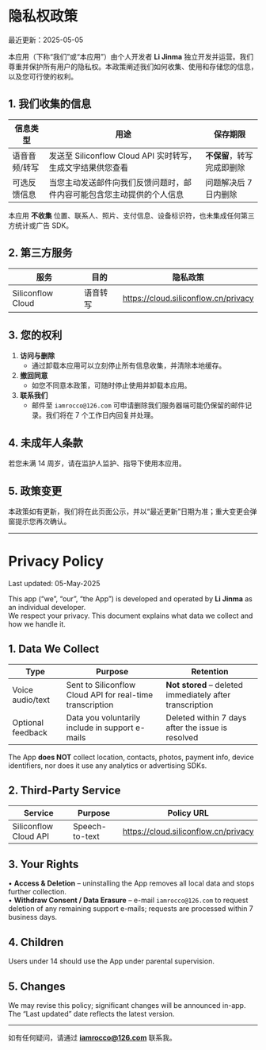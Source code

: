 # 隐私权政策

最近更新：2025-05-05

本应用（下称“我们”或“本应用”）由个人开发者 **Li Jinma** 独立开发并运营。我们尊重并保护所有用户的隐私权。本政策阐述我们如何收集、使用和存储您的信息，以及您可行使的权利。

## 1. 我们收集的信息

| 信息类型       | 用途                     | 保存期限 |
|---------------|--------------------------|----------|
| 语音音频/转写 | 发送至 Siliconflow Cloud API 实时转写，生成文字结果供您查看 | **不保留**，转写完成即删除 |
| 可选反馈信息   | 当您主动发送邮件向我们反馈问题时，邮件内容可能包含您主动提供的个人信息 | 问题解决后 7 日内删除 |

本应用 **不收集** 位置、联系人、照片、支付信息、设备标识符，也未集成任何第三方统计或广告 SDK。

## 2. 第三方服务

| 服务              | 目的        | 隐私政策                          |
|-------------------|------------|-----------------------------------|
| Siliconflow Cloud | 语音转写    | https://cloud.siliconflow.cn/privacy |

## 3. 您的权利

1. **访问与删除**  
   - 通过卸载本应用可以立刻停止所有信息收集，并清除本地缓存。  
2. **撤回同意**  
   - 如您不同意本政策，可随时停止使用并卸载本应用。  
3. **联系我们**  
   - 邮件至 `iamrocco@126.com` 可申请删除我们服务器端可能仍保留的邮件记录。我们将在 7 个工作日内回复并处理。

## 4. 未成年人条款

若您未满 14 周岁，请在监护人监护、指导下使用本应用。

## 5. 政策变更

本政策如有更新，我们将在此页面公示，并以“最近更新”日期为准；重大变更会弹窗提示您再次确认。

---

# Privacy Policy

Last updated: 05-May-2025

This app (“we”, “our”, “the App”) is developed and operated by **Li Jinma** as an individual developer.  
We respect your privacy. This document explains what data we collect and how we handle it.

## 1. Data We Collect

| Type                | Purpose                                 | Retention           |
|---------------------|-----------------------------------------|---------------------|
| Voice audio/text    | Sent to Siliconflow Cloud API for real-time transcription | **Not stored** – deleted immediately after transcription |
| Optional feedback   | Data you voluntarily include in support e-mails | Deleted within 7 days after the issue is resolved |

The App **does NOT** collect location, contacts, photos, payment info, device identifiers, nor does it use any analytics or advertising SDKs.

## 2. Third-Party Service

| Service              | Purpose      | Policy URL                                      |
|----------------------|--------------|-------------------------------------------------|
| Siliconflow Cloud API| Speech-to-text| https://cloud.siliconflow.cn/privacy            |

## 3. Your Rights

• **Access & Deletion** – uninstalling the App removes all local data and stops further collection.  
• **Withdraw Consent / Data Erasure** – e-mail `iamrocco@126.com` to request deletion of any remaining support e-mails; requests are processed within 7 business days.

## 4. Children

Users under 14 should use the App under parental supervision.

## 5. Changes

We may revise this policy; significant changes will be announced in-app. The “Last updated” date reflects the latest version.

---

如有任何疑问，请通过 **iamrocco@126.com** 联系我。